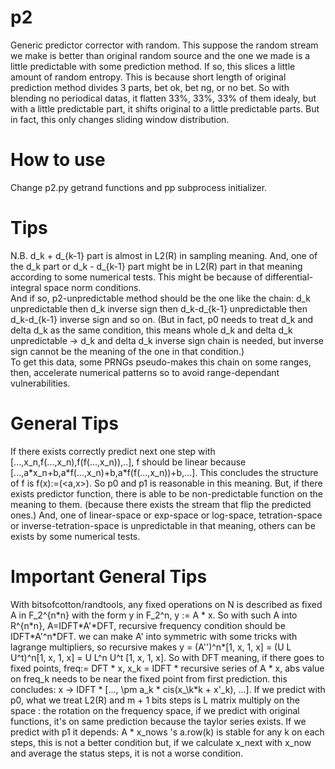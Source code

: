# p2
Generic predictor corrector with random. This suppose the random stream we make is better than original random source and the one we made is a little predictable with some prediction method. If so, this slices a little amount of random entropy. This is because short length of original prediction method divides 3 parts, bet ok, bet ng, or no bet. So with blending no periodical datas, it flatten 33%, 33%, 33% of them idealy, but with a little predictable part, it shifts original to a little predictable parts. But in fact, this only changes sliding window distribution.

# How to use
Change p2.py getrand functions and pp subprocess initializer.

# Tips
N.B. d_k + d_{k-1} part is almost in L2(R) in sampling meaning. And, one of the d_k part or
d_k - d_{k-1} part might be in L2(R) part in that meaning according to some numerical tests.
This might be because of differential-integral space norm conditions.  
And if so, p2-unpredictable method should be the one like the chain:
d_k unpredictable then d_k inverse sign then d_k-d_{k-1} unpredictable then d_k-d_{k-1} inverse sign and so on.
(But in fact, p0 needs to treat d_k and delta d_k as the same condition, this means whole d_k and delta d_k unpredictable -> d_k and delta d_k inverse sign chain is needed, but inverse sign cannot be the meaning of the one in that condition.)  
To get this data, some PRNGs pseudo-makes this chain on some ranges, then, accelerate numerical patterns so to avoid
range-dependant vulnerabilities.

# General Tips
If there exists correctly predict next one step with \[...,x_n,f(...,x_n),f(f(...,x_n)),..\], f should be linear because \[...,a\*x_n+b,a\*f(...,x_n)+b,a\*f(f(...,x_n))+b,...\]. This concludes the structure of f is f(x):=(\<a,x\>). So p0 and p1 is reasonable in this meaning. But, if there exists predictor function, there is able to be non-predictable function on the meaning to them. (because there exists the stream that flip the predicted ones.)
And, one of linear-space or exp-space or log-space, tetration-space or inverse-tetration-space is unpredictable in that meaning, others can be exists by some numerical tests.

# Important General Tips
With bitsofcotton/randtools, any fixed operations on N is described as fixed A in F_2^{n\*n} with the form y in F_2^n, y := A \* x. So with such A into R^{n\*n}, A=IDFT\*A'\*DFT, recursive frequency condition should be IDFT\*A'^n\*DFT. we can make A' into symmetric with some tricks with lagrange multipliers, so recursive makes y = (A'')^n*\[1, x, 1, x\] = (U L U^t)^n\[1, x, 1, x\] = U L^n U^t \[1, x, 1, x\]. So with DFT meaning, if there goes to fixed points, freq:= DFT \* x, x_k = IDFT \* recursive series of A \* x, abs value on freq_k needs to be near the fixed point from first prediction. this concludes: x -> IDFT * \[..., \pm a_k \* cis(x_\k\*k + x'\_k), ...\]. If we predict with p0, what we treat L2(R) and m + 1 bits steps is L matrix multiply on the space : the rotation on the frequency space, if we predict with original functions, it's on same prediction because the taylor series exists. If we predict with p1 it depends: A \* x_nows 's a.row(k) is stable for any k on each steps, this is not a better condition but, if we calculate x_next with x_now and average the status steps, it is not a worse condition.
